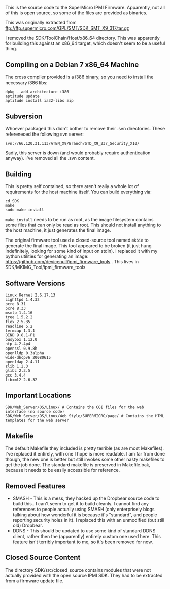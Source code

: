 This is the source code to the SuperMicro IPMI Firmware. Apparently, not all of this is open source, so some of the files are provided as binaries.

This was originally extracted from ftp://ftp.supermicro.com/GPL/SMT/SDK_SMT_X9_317.tar.gz

I removed the SDK/ToolChain/Host/x86_64 directory. This was apparently for building this against an x86_64 target, which doesn't seem to be a useful thing.

## Compiling on a Debian 7 x86_64 Machine

The cross compiler provided is a i386 binary, so you need to install the necessary i386 libs:

    dpkg --add-architecture i386
    aptitude update
    aptitude install ia32-libs zip

## Subversion

Whoever packaged this didn't bother to remove their .svn directories. These refereneced the following svn server:

    svn://66.120.31.113/ATEN_X9/Branch/STD_X9_237_Security_X10/

Sadly, this server is down (and would probably require authentication anyway). I've removed all the .svn content.

## Building

This is pretty self contained, so there aren't really a whole lot of requirements for the host machine itself.  You can build everything via:

    cd SDK
    make
    sudo make install

`make install` needs to be run as root, as the image filesystem contains some files that can only be read as root.  This should not install anything to the host machine, it just generates the final image.

The original firmware tool used a closed-source tool named `mkbin` to generate the final image.  This tool appeared to be broken (it just hung indefinitely, looking for some kind of input on stdin).  I replaced it with my python utilities for generating an image: https://github.com/devicenull/ipmi_firmware_tools .  This lives in SDK/MKIMG_Tool/ipmi_firmware_tools


## Software Versions

    Linux Kernel 2.6.17.13
    Lighttpd 1.4.32
    pcre 8.31
    pcre 8.33
    msmtp 1.4.16
    tree 1.5.2.2
    flex 2.5.35
    readline 5.2
    termcap 1.3.1
    BIND 9.8.1-P1
    busybox 1.12.0
    ntp 4.2.4p4
    openssl 0.9.8h
    openlldp 0.3alpha
    wide-dhcpv6 20080615
    openldap 2.4.11
    zlib 1.2.3
    glibc 2.3.5
    gcc 3.4.4
    libxml2 2.6.32

## Important Locations

    SDK/Web_Server/OS/Linux/ # Contains the CGI files for the web interface (no source code)
    SDK/Web_Server/OS/Linux/Web_Style/SUPERMICRO/page/ # Contains the HTML templates for the web server

## Makefile

The default Makefile they included is pretty terrible (as are most Makefiles).  I've replaced it entirely, with one I hope is more readable.  I am far from done though, the new one is better but still invokes some other nasty makefiles to get the job done.  The standard makefile is preserved in Makefile.bak, because it needs to be easily accessible for reference.

## Removed Features

* SMASH - This is a mess, they hacked up the Dropbear source code to build this.. I can't seem to get it to build cleanly.  I cannot find any references to people actually using SMASH (only enterprisely blogs talking about how wonderful it is because it's "standard", and people reporting security holes in it).  I replaced this with an unmodified (but still old) Dropbear.
* DDNS - This should be updated to use some kind of standard DDNS client, rather then the (apparently) entirely custom one used here.  This feature isn't terribly important to me, so it's been removed for now.

## Closed Source Content

The directory SDK/src/closed_source contains modules that were not actually provided with the open source IPMI SDK.  They had to be extracted from a firmware update file.
